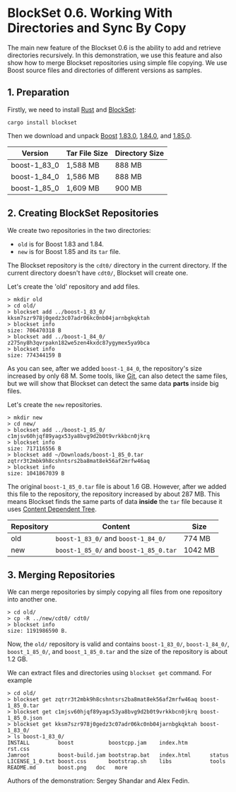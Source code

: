 # BlockSet 0.6. Working With Directories and Sync By Copy

The main new feature of the Blockset 0.6 is the ability to add and retrieve directories recursively. In this demonstration, we use this feature and also show how to merge Blockset repositories using simple file copying. We use Boost source files and directories of different versions as samples.

## 1. Preparation

Firstly, we need to install [Rust](https://www.rust-lang.org/tools/install) and [BlockSet](https://crates.io/crates/blockset):

``` shell
cargo install blockset
```

Then we download and unpack [Boost](https://www.boost.org/) [1.83.0](https://www.boost.org/users/history/version_1_83_0.html), [1.84.0](https://www.boost.org/users/history/version_1_84_0.html), and [1.85.0](https://www.boost.org/users/history/version_1_85_0.html).

|Version     |Tar File Size|Directory Size|
|------------|-------------|--------------|
|boost-1_83_0|1,588 MB     |888 MB        |
|boost-1_84_0|1,586 MB     |888 MB        |
|boost-1_85_0|1,609 MB     |900 MB        |

## 2. Creating BlockSet Repositories

We create two repositories in the two directories: 
- `old` is for Boost 1.83 and 1.84.
- `new` is for Boost 1.85 and its `tar` file.

The Blockset repository is the `cdt0/` directory in the current directory. If the current directory doesn't have `cdt0/`, Blockset will create one. 

Let's create the 'old' repository and add files. 

```shell
> mkdir old
> cd old/
> blockset add ../boost-1_83_0/
kksm7szr978j0gedz3c07adr06kc0nb04jarnbgkqktah
> blockset info
size: 706470318 B
> blockset add ../boost-1_84_0/
z275ny8h3qvrpakn182we5zen4kxdc87ygymex5ya9bca
> blockset info
size: 774344159 B
```

As you can see, after we added `boost-1_84_0`, the repository's size increased by only 68 M. Some tools, like [Git](https://en.wikipedia.org/wiki/Git), can also detect the same files, but we will show that Blockset can detect the same data **parts** inside big files.

Let's create the `new` repositories.

```shell
> mkdir new
> cd new/
> blockset add ../boost-1_85_0/
c1mjsv60hjqf89yagx53ya8bvg9d2b0t9vrkkbcn0jkrq
> blockset info
size: 717116556 B
> blockset add ~/Downloads/boost-1_85_0.tar
zqtrr3t2mbk9h8cshntsrs2ba8mat8ek56af2mrfw46aq
> blockset info
size: 1041867039 B
```

The original `boost-1_85_0.tar` file is about 1.6 GB. However, after we added this file to the repository, the repository increased by about 287 MB. This means Blockset finds the same parts of data **inside** the `tar` file because it uses [Content Dependent Tree](https://medium.com/@sergeyshandar/content-dependent-hash-tree-9e0f60859415). 

|Repository|Content                               |Size   |
|----------|--------------------------------------|-------|
|old       |`boost-1_83_0/` and `boost-1_84_0/`   |774 MB |
|new       |`boost-1_85_0/` and `boost-1_85_0.tar`|1042 MB|

## 3. Merging Repositories

We can merge repositories by simply copying all files from one repository into another one.

```shell
> cd old/
> cp -R ../new/cdt0/ cdt0/
> blockset info
size: 1191986590 B.
```

Now, the `old/` repository is valid and contains `boost-1_83_0/`, `boost-1_84_0/`, `boost_1_85_0/`, and `boost_1_85_0.tar` and the size of the repository is about 1.2 GB.

We can extract files and directories using `blockset get` command. For example

```shell
> cd old/
> blockset get zqtrr3t2mbk9h8cshntsrs2ba8mat8ek56af2mrfw46aq boost-1_85_0.tar
> blockset get c1mjsv60hjqf89yagx53ya8bvg9d2b0t9vrkkbcn0jkrq boost-1_85_0.json
> blockset get kksm7szr978j0gedz3c07adr06kc0nb04jarnbgkqktah boost-1_83_0/
> ls boost-1_83_0/
INSTALL         boost           boostcpp.jam    index.htm       rst.css
Jamroot         boost-build.jam bootstrap.bat   index.html      status
LICENSE_1_0.txt boost.css       bootstrap.sh    libs            tools
README.md       boost.png	doc   more
```

Authors of the demonstration: Sergey Shandar and Alex Fedin.
